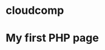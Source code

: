 # cloudcomp
<!DOCTYPE html>
<html>
<body>

<h1>My first PHP page</h1>

<?php
echo "Hello World!";
?>

</body>
</html>
